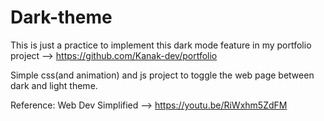 # Dark-theme

This is just a practice to implement this dark mode feature in my portfolio project --> https://github.com/Kanak-dev/portfolio

Simple css(and animation) and js project to toggle the web page between dark and light theme.

Reference:
Web Dev Simplified --> https://youtu.be/RiWxhm5ZdFM
